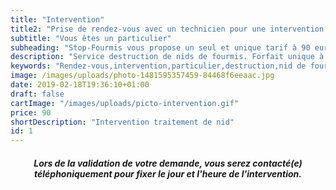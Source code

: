 ```yaml
---
title: "Intervention"
title2: "Prise de rendez-vous avec un technicien pour une intervention chez un particulier sur nids de fourmis."
subtitle: "Vous êtes un particulier"
subheading: "Stop-Fourmis vous propose un seul et unique tarif à 90 euros, et ce, quel que soit l'emplacement de la fourmilière à traiter, le jour de l'intervention ou le temps passé. Ce tarif comprend le déplacement, l'intervention et notre garantie."
description: "Service destruction de nids de fourmis. Forfait unique à 90 euros."
keywords: "Rendez-vous,intervention,particulier,destruction,nid de fourmis,enlever nid fourmis,fourmis,fourmis charpentières,traitement nids de fourmis,alpes-maritimes,var,monaco."
image: /images/uploads/photo-1481595357459-84468f6eeaac.jpg
date: 2019-02-18T19:36:10+01:00
draft: false
cartImage: "/images/uploads/picto-intervention.gif"
price: 90
shortDescription: "Intervention traitement de nid"
id: 1
---
```


<h5 style="text-align:center;">Lors de la validation de votre demande, vous serez contacté(e) téléphoniquement pour fixer le jour et l'heure de l'intervention.</h5>